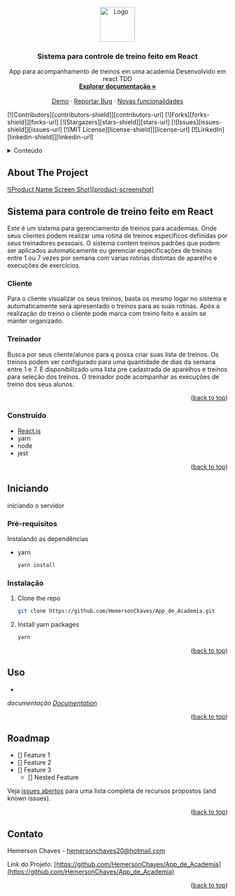 <div id="top"></div>

<br />
<div align="center">
  <a href="https://github.com/HemersonChaves/App_de_Acedemia">
    <img src="images/logo.png" alt="Logo" width="80" height="80">
  </a>

  <h3 align="center">Sistema para controle de treino feito em React</h3>

  <p align="center">
    App para acompanhamento de treinos em uma academia Desenvolvido em react TDD
    <br />
    <a href="https://github.com/HemersonChaves/App_de_Acedemia"><strong>Explorar documentação »</strong></a>
    <br />
    <br />
    <a href="https://github.com/HemersonChaves/App_de_Acedemia">Demo</a>
    ·
    <a href="https://github.com/HemersonChaves/App_de_Acedemia/issues">Reportar Bug</a>
    ·
    <a href="https://github.com/HemersonChaves/App_de_Acedemia/issues">Novas funcionalidades</a>
  </p>
</div>


<div id="top"></div>


[![Contributors][contributors-shield]][contributors-url]
[![Forks][forks-shield]][forks-url]
[![Stargazers][stars-shield]][stars-url]
[![Issues][issues-shield]][issues-url]
[![MIT License][license-shield]][license-url]
[![LinkedIn][linkedin-shield]][linkedin-url]


<!-- TABLE OF CONTENTS -->
<details>
  <summary>Conteúdo</summary>
  <ol>
    <li>
      <a href="#sobre">Sobre o projeto</a>
      <ul>
        <li><a href="#construido">Construído com</a></li>
      </ul>
    </li>
    <li>
      <a href="#Iniciando">Iniciando</a>
      <ul>
        <li><a href="#prerequisitos">Pré-requisitos</a></li>
        <li><a href="#instalação">Instalação</a></li>
      </ul>
    </li>
    <li><a href="#uso">Uso</a></li>
    <li><a href="#roadmap">Roadmap</a></li>
    <li><a href="#contribuição">Contribuição</a></li>
    <li><a href="#licenca">Licença</a></li>
    <li><a href="#contato">Contato</a></li>
  </ol>
</details>



<!-- ABOUT THE PROJECT -->
## About The Project

[![Product Name Screen Shot][product-screenshot]](https://example.com)

## Sistema para controle de treino feito em React

Este é um sistema para gerenciamento de treinos para academias. Onde seus clientes podem realizar uma rotina de treinos específicos definidas por seus treinadores pessoais. O sistema contem treinos padrões que podem ser aplicados automaticamente ou gerenciar especificações de treinos entre 1 ou 7 vezes por semana com varias rotinas distintas de aparelho e execuções de exercícios.

### Cliente

Para o cliente visualizar os seus treinos, basta os mesmo logar no sistema e automaticamente será apresentado o treinos para as suas rotinas. Após a realização do treino o cliente pode marca com treino feito e assim se manter organizado.

### Treinador

Busca por seus cliente/alunos para q possa criar suas lista de treinos. Os treinos podem ser configurado para uma quantidade de dias da semana entre 1 e 7. É disponibilizado uma lista pre cadastrada de aparelhos e treinos para seleção dos treinos. O treinador pode acompanhar as execuções de treino dos seus alunos.

<p align="right">(<a href="#top">back to top</a>)</p>



### Construido

* [React.js](https://reactjs.org/)
* yarn
* node
* jest


<p align="right">(<a href="#top">back to top</a>)</p>



<!-- GETTING STARTED -->
## Iniciando

iniciando o servidor

### Pré-requisitos

Instalando as dependências 
* yarn
  ```sh
  yarn install
  ```

### Instalação

1. Clone the repo
   ```sh
   git clone https://github.com/HemersonChaves/App_de_Academia.git
   ```
2. Install yarn packages
   ```sh
   yarn
   ```


<p align="right">(<a href="#top">back to top</a>)</p>



<!-- USAGE EXAMPLES -->
## Uso

-

_documentação [Documentation](#)_

<p align="right">(<a href="#top">back to top</a>)</p>



<!-- ROADMAP -->
## Roadmap

- [] Feature 1
- [] Feature 2
- [] Feature 3
    - [] Nested Feature

Veja [issues abertos](https://github.com/HemersonChaves/App_de_Academia/issues) para uma lista completa de recursos propostos (and known issues).

<p align="right">(<a href="#top">back to top</a>)</p>

<!-- CONTACT -->
## Contato

Hemerson Chaves  - hemersonchaves20@hotmail.com

Link do Projeto: [https://github.com/HemersonChaves/App_de_Academia](https://github.com/HemersonChaves/App_de_Academia)

<p align="right">(<a href="#top">back to top</a>)</p>


